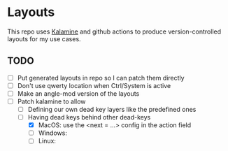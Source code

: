<!--
SPDX-FileCopyrightText: 2023 Gerry Agbobada <git@gagbo.net>

SPDX-License-Identifier: CC0-1.0
-->

# Layouts

This repo uses [Kalamine](https://github.com/fabi1cazenave/kalamine) and
github actions to produce version-controlled layouts for my use cases.

## TODO

- [ ] Put generated layouts in repo so I can patch them directly
- [ ] Don't use qwerty location when Ctrl/System is active
- [ ] Make an angle-mod version of the layouts
- [ ] Patch kalamine to allow
  + [ ] Defining our own dead key layers like the predefined ones
  + [ ] Having dead keys behind other dead-keys
    - [x] MacOS: use the <next = ...> config in the action field
    - [ ] Windows:
    - [ ] Linux:
